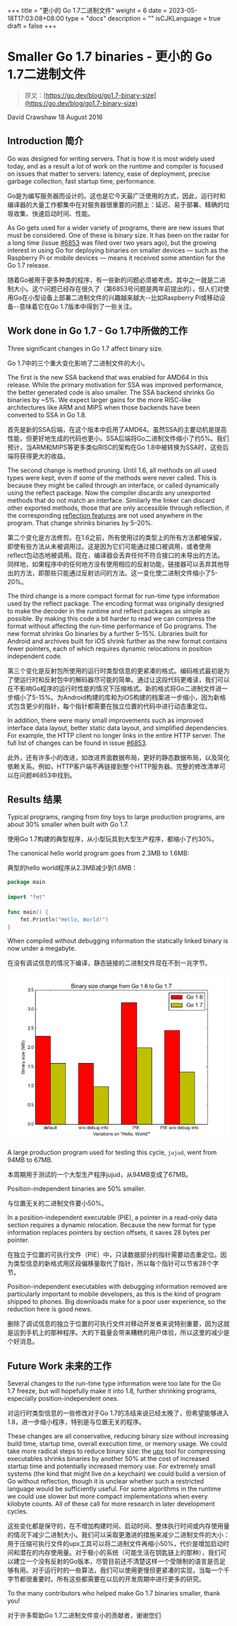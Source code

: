 +++
title = "更小的 Go 1.7二进制文件"
weight = 6
date = 2023-05-18T17:03:08+08:00
type = "docs"
description = ""
isCJKLanguage = true
draft = false
+++

# Smaller Go 1.7 binaries - 更小的 Go 1.7二进制文件

> 原文：[https://go.dev/blog/go1.7-binary-size](https://go.dev/blog/go1.7-binary-size)

David Crawshaw
18 August 2016

## Introduction 简介

Go was designed for writing servers. That is how it is most widely used today, and as a result a lot of work on the runtime and compiler is focused on issues that matter to servers: latency, ease of deployment, precise garbage collection, fast startup time, performance.

Go是为编写服务器而设计的。这也是它今天最广泛使用的方式，因此，运行时和编译器的大量工作都集中在对服务器很重要的问题上：延迟、易于部署、精确的垃圾收集、快速启动时间、性能。

As Go gets used for a wider variety of programs, there are new issues that must be considered. One of these is binary size. It has been on the radar for a long time (issue [#6853](https://go.dev/issue/6853) was filed over two years ago), but the growing interest in using Go for deploying binaries on smaller devices — such as the Raspberry Pi or mobile devices — means it received some attention for the Go 1.7 release.

随着Go被用于更多种类的程序，有一些新的问题必须被考虑。其中之一就是二进制大小。这个问题已经存在很久了（第6853号问题是两年前提出的），但人们对使用Go在小型设备上部署二进制文件的兴趣越来越大--比如Raspberry Pi或移动设备--意味着它在Go 1.7版本中得到了一些关注。

## Work done in Go 1.7 - Go 1.7中所做的工作

Three significant changes in Go 1.7 affect binary size.

Go 1.7中的三个重大变化影响了二进制文件的大小。

The first is the new SSA backend that was enabled for AMD64 in this release. While the primary motivation for SSA was improved performance, the better generated code is also smaller. The SSA backend shrinks Go binaries by ~5%. We expect larger gains for the more RISC-like architectures like ARM and MIPS when those backends have been converted to SSA in Go 1.8.

首先是新的SSA后端，在这个版本中启用了AMD64。虽然SSA的主要动机是提高性能，但更好地生成的代码也更小。SSA后端将Go二进制文件缩小了约5%。我们预计，当ARM和MIPS等更多类似RISC的架构在Go 1.8中被转换为SSA时，这些后端将获得更大的收益。

The second change is method pruning. Until 1.6, all methods on all used types were kept, even if some of the methods were never called. This is because they might be called through an interface, or called dynamically using the reflect package. Now the compiler discards any unexported methods that do not match an interface. Similarly the linker can discard other exported methods, those that are only accessible through reflection, if the corresponding [reflection features](https://go.dev/pkg/reflect/#Value.Call) are not used anywhere in the program. That change shrinks binaries by 5–20%.

第二个变化是方法修剪。在1.6之前，所有使用过的类型上的所有方法都被保留，即使有些方法从未被调用过。这是因为它们可能通过接口被调用，或者使用reflect包动态地被调用。现在，编译器会丢弃任何不符合接口的未导出的方法。同样地，如果程序中的任何地方没有使用相应的反射功能，链接器可以丢弃其他导出的方法，即那些只能通过反射访问的方法。这一变化使二进制文件缩小了5-20%。

The third change is a more compact format for run-time type information used by the reflect package. The encoding format was originally designed to make the decoder in the runtime and reflect packages as simple as possible. By making this code a bit harder to read we can compress the format without affecting the run-time performance of Go programs. The new format shrinks Go binaries by a further 5–15%. Libraries built for Android and archives built for iOS shrink further as the new format contains fewer pointers, each of which requires dynamic relocations in position independent code.

第三个变化是反射包所使用的运行时类型信息的更紧凑的格式。编码格式最初是为了使运行时和反射包中的解码器尽可能的简单。通过让这段代码更难读，我们可以在不影响Go程序的运行时性能的情况下压缩格式。新的格式将Go二进制文件进一步缩小了5-15%。为Android构建的库和为iOS构建的档案进一步缩小，因为新格式包含更少的指针，每个指针都需要在独立位置的代码中进行动态重定位。

In addition, there were many small improvements such as improved interface data layout, better static data layout, and simplified dependencies. For example, the HTTP client no longer links in the entire HTTP server. The full list of changes can be found in issue [#6853](https://go.dev/issue/6853).

此外，还有许多小的改进，如改进界面数据布局，更好的静态数据布局，以及简化依赖关系。例如，HTTP客户端不再链接到整个HTTP服务器。完整的修改清单可以在问题#6853中找到。

## Results 结果

Typical programs, ranging from tiny toys to large production programs, are about 30% smaller when built with Go 1.7.

使用Go 1.7构建的典型程序，从小型玩具到大型生产程序，都缩小了约30%。

The canonical hello world program goes from 2.3MB to 1.6MB:

典型的hello world程序从2.3MB减少到1.6MB：

``` go
package main

import "fmt"

func main() {
    fmt.Println("Hello, World!")
}
```

When compiled without debugging information the statically linked binary is now under a megabyte.

在没有调试信息的情况下编译，静态链接的二进制文件现在不到一兆字节。

![img](SmallerGo1_7Binaries_img/graph.png)

A large production program used for testing this cycle, `jujud`, went from 94MB to 67MB.

本周期用于测试的一个大型生产程序jujud，从94MB变成了67MB。

Position-independent binaries are 50% smaller.

与位置无关的二进制文件要小50%。

In a position-independent executable (PIE), a pointer in a read-only data section requires a dynamic relocation. Because the new format for type information replaces pointers by section offsets, it saves 28 bytes per pointer.

在独立于位置的可执行文件（PIE）中，只读数据部分的指针需要动态重定位。因为类型信息的新格式用区段偏移量取代了指针，所以每个指针可以节省28个字节。

Position-independent executables with debugging information removed are particularly important to mobile developers, as this is the kind of program shipped to phones. Big downloads make for a poor user experience, so the reduction here is good news.

删除了调试信息的独立于位置的可执行文件对移动开发者来说特别重要，因为这就是运到手机上的那种程序。大的下载量会带来糟糕的用户体验，所以这里的减少是个好消息。

## Future Work 未来的工作

Several changes to the run-time type information were too late for the Go 1.7 freeze, but will hopefully make it into 1.8, further shrinking programs, especially position-independent ones.

对运行时类型信息的一些修改对于Go 1.7的冻结来说已经太晚了，但希望能够进入1.8，进一步缩小程序，特别是与位置无关的程序。

These changes are all conservative, reducing binary size without increasing build time, startup time, overall execution time, or memory usage. We could take more radical steps to reduce binary size: the [upx](http://upx.sourceforge.net/) tool for compressing executables shrinks binaries by another 50% at the cost of increased startup time and potentially increased memory use. For extremely small systems (the kind that might live on a keychain) we could build a version of Go without reflection, though it is unclear whether such a restricted language would be sufficiently useful. For some algorithms in the runtime we could use slower but more compact implementations when every kilobyte counts. All of these call for more research in later development cycles.

这些变化都是保守的，在不增加构建时间、启动时间、整体执行时间或内存使用量的情况下减少二进制大小。我们可以采取更激进的措施来减少二进制文件的大小：用于压缩可执行文件的upx工具可以将二进制文件再缩小50%，代价是增加启动时间和潜在的内存使用量。对于极小的系统（可能生活在钥匙链上的那种），我们可以建立一个没有反射的Go版本，尽管目前还不清楚这样一个受限制的语言是否足够有用。对于运行时的一些算法，我们可以使用更慢但更紧凑的实现，当每一个千字节都很重要时。所有这些都需要在以后的开发周期中进行更多的研究。

To the many contributors who helped make Go 1.7 binaries smaller, thank you!

对于许多帮助Go 1.7二进制文件变小的贡献者，谢谢您们
